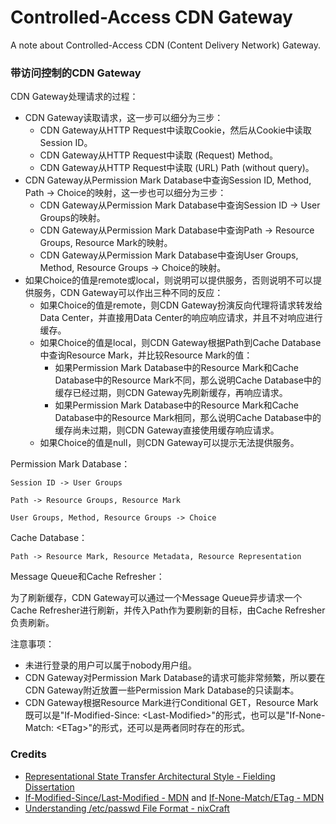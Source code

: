 # Controlled-Access CDN Gateway
A note about Controlled-Access CDN (Content Delivery Network) Gateway.

### 带访问控制的CDN Gateway

CDN Gateway处理请求的过程：
- CDN Gateway读取请求，这一步可以细分为三步：
  - CDN Gateway从HTTP Request中读取Cookie，然后从Cookie中读取Session ID。
  - CDN Gateway从HTTP Request中读取 (Request) Method。
  - CDN Gateway从HTTP Request中读取 (URL) Path (without query)。
- CDN Gateway从Permission Mark Database中查询Session ID, Method, Path -> Choice的映射，这一步也可以细分为三步：
  - CDN Gateway从Permission Mark Database中查询Session ID -> User Groups的映射。
  - CDN Gateway从Permission Mark Database中查询Path -> Resource Groups, Resource Mark的映射。
  - CDN Gateway从Permission Mark Database中查询User Groups, Method, Resource Groups -> Choice的映射。
- 如果Choice的值是remote或local，则说明可以提供服务，否则说明不可以提供服务，CDN Gateway可以作出三种不同的反应：
  - 如果Choice的值是remote，则CDN Gateway扮演反向代理将请求转发给Data Center，并直接用Data Center的响应响应请求，并且不对响应进行缓存。
  - 如果Choice的值是local，则CDN Gateway根据Path到Cache Database中查询Resource Mark，并比较Resource Mark的值：
    - 如果Permission Mark Database中的Resource Mark和Cache Database中的Resource Mark不同，那么说明Cache Database中的缓存已经过期，则CDN Gateway先刷新缓存，再响应请求。
    - 如果Permission Mark Database中的Resource Mark和Cache Database中的Resource Mark相同，那么说明Cache Database中的缓存尚未过期，则CDN Gateway直接使用缓存响应请求。
  - 如果Choice的值是null，则CDN Gateway可以提示无法提供服务。

Permission Mark Database：

```
Session ID -> User Groups
```

```
Path -> Resource Groups, Resource Mark
```

```
User Groups, Method, Resource Groups -> Choice
```

Cache Database：
```
Path -> Resource Mark, Resource Metadata, Resource Representation
```

Message Queue和Cache Refresher：

为了刷新缓存，CDN Gateway可以通过一个Message Queue异步请求一个Cache Refresher进行刷新，并传入Path作为要刷新的目标，由Cache Refresher负责刷新。

注意事项：
- 未进行登录的用户可以属于nobody用户组。
- CDN Gateway对Permission Mark Database的请求可能非常频繁，所以要在CDN Gateway附近放置一些Permission Mark Database的只读副本。
- CDN Gateway根据Resource Mark进行Conditional GET，Resource Mark既可以是"If-Modified-Since: \<Last-Modified\>"的形式，也可以是"If-None-Match: \<ETag\>"的形式，还可以是两者同时存在的形式。

### Credits
- [Representational State Transfer Architectural Style - Fielding Dissertation](https://ics.uci.edu/~fielding/pubs/dissertation/rest_arch_style.htm)
- [If-Modified-Since/Last-Modified - MDN](https://developer.mozilla.org/en-US/docs/Web/HTTP/Headers/If-Modified-Since) and [If-None-Match/ETag - MDN](https://developer.mozilla.org/en-US/docs/Web/HTTP/Headers/If-None-Match)
- [Understanding /etc/passwd File Format - nixCraft](https://www.cyberciti.biz/faq/understanding-etcpasswd-file-format)
